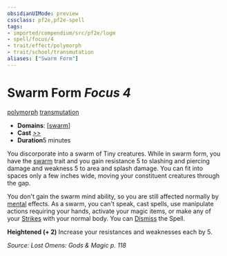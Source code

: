 ```yaml
---
obsidianUIMode: preview
cssclass: pf2e,pf2e-spell
tags:
- imported/compendium/src/pf2e/logm
- spell/focus/4
- trait/effect/polymorph
- trait/school/transmutation
aliases: ["Swarm Form"]
---
```

# Swarm Form *Focus 4*   
[polymorph](polymorph.md)  [transmutation](transmutation.md)  

- **Domains**: [[swarm](../setting/domains.md#Swarm)]
- **Cast** [>>](chapter-9-playing-the-game.md#Actions "Two-Action") 
- **Duration**5 minutes

You discorporate into a swarm of Tiny creatures. While in swarm form, you have the [swarm](swarm-b1.md) trait and you gain resistance 5 to slashing and piercing damage and weakness 5 to area and splash damage. You can fit into spaces only a few inches wide, moving your constituent creatures through the gap.

You don't gain the swarm mind ability, so you are still affected normally by [mental](mental.md) effects. As a swarm, you can't speak, cast spells, use manipulate actions requiring your hands, activate your magic items, or make any of your [Strikes](strike.md) with your normal body. You can [Dismiss](dismiss.md) the Spell.

**Heightened (+ 2)** Increase your resistances and weaknesses each by 5.

*Source: Lost Omens: Gods & Magic p. 118*